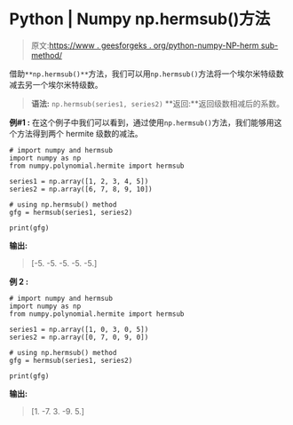 # Python | Numpy np.hermsub()方法

> 原文:[https://www . geesforgeks . org/python-numpy-NP-herm sub-method/](https://www.geeksforgeeks.org/python-numpy-np-hermsub-method/)

借助`**np.hermsub()**`方法，我们可以用`np.hermsub()`方法将一个埃尔米特级数减去另一个埃尔米特级数。

> **语法:** `np.hermsub(series1, series2)`
> **返回:**返回级数相减后的系数。

**例#1 :**
在这个例子中我们可以看到，通过使用`np.hermsub()`方法，我们能够用这个方法得到两个 hermite 级数的减法。

```
# import numpy and hermsub
import numpy as np
from numpy.polynomial.hermite import hermsub

series1 = np.array([1, 2, 3, 4, 5])
series2 = np.array([6, 7, 8, 9, 10])

# using np.hermsub() method
gfg = hermsub(series1, series2)

print(gfg)
```

**输出:**

> [-5\. -5\. -5\. -5\. -5.]

**例 2 :**

```
# import numpy and hermsub
import numpy as np
from numpy.polynomial.hermite import hermsub

series1 = np.array([1, 0, 3, 0, 5])
series2 = np.array([0, 7, 0, 9, 0])

# using np.hermsub() method
gfg = hermsub(series1, series2)

print(gfg)
```

**输出:**

> [1\. -7\. 3\. -9\. 5.]